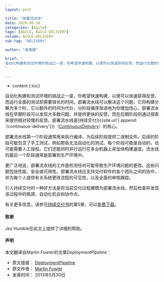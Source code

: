 ```yaml
---
layout: post

title: "部署流水线"
date: 2020-09-18
categories: [Agile]
tags: [AGILE, AGILE-DELIVERY]
column: AGILE-DELIVERY
sub-tag: "DELIVERY"

author: "袁慎建"

brief: "
自动化构建和测试环境的挑战之一是，你希望快速构建，以便可以快速获得反馈，而运行全面的测试却需要很长的时间。部署流水线可以解决这个问题，它将构建分解为多个阶，它以额外的时间为代价，分阶段循序渐进地为你增加信心，部署流水线在早期阶段可以发现大多数问题，并提供更快的反馈，而在后期阶段则通过探索来提供相对较慢的反馈。部署流水线是持续交付的核心。
"

---
```


* content
{:toc}



自动化构建和测试环境的挑战之一是，你希望快速构建，以便可以快速获得反馈，而运行全面的测试却需要很长的时间。部署流水线可以解决这个问题，它将构建分解为多个阶，它以额外的时间为代价，分阶段循序渐进地为你增加信心，部署流水线在早期阶段可以发现大多数问题，并提供更快的反馈，而在后期阶段则通过探索来提供相对较慢的反馈。部署流水线是[持续交付]({{site.url | append: '/continuous-delivery'}})（[ContinuousDelivery](https://martinfowler.com/bliki/ContinuousDelivery.html)）的核心。

部署流水线第一个阶段通常用来执行编译，为后续阶段提供二进制文件。后续的阶段可能包含了手工测试，例如那些无法自动化的测试。每个阶段可能是自动的，也可能需要人工授权。它们还能同时并行运行在多台机器上来加快构建速度。流水线的最后一个阶段通常是部署到生产环境中。

更广泛地说，部署流水线的工作是检测任何可能导致生产环境问题的更改。这些问题包括性能、安全或可用性。部署流水线应支持交付软件的各个团队之间的协作，并为每个人提供有关系统更改流程的可见性，以及全面的审核跟踪。

引入持续交付的一种好方法是将当前交付过程建模为部署流水线，然后检查并发现该过程中的瓶颈、自动化机会和协作点。

有关更多信息，请参见[持续交付书](https://martinfowler.com/books/continuousDelivery.html)的第5章，可以[免费下载](https://www.informit.com/articles/article.aspx?p=1621865)。

#### 致谢
Jez Humble在此文上提供了详细的帮助。

#### 声明
本文翻译自Martin Fowler的文章*DeploymentPipeline*：

- 原文链接： [DeploymentPipeline](https://martinfowler.com/bliki/DeploymentPipeline.html)
- 原文作者： [Martin Fowler](https://martinfowler.com/)
- 发表时间： 2013年5月30日
